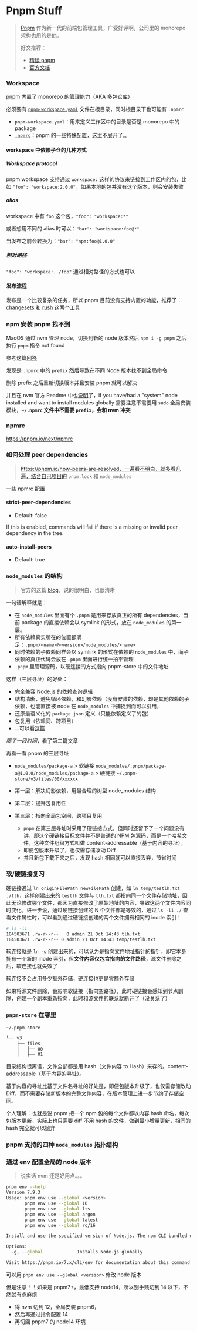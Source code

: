 # Pnpm Stuff

> [Pnpm](https://pnpm.io/) 作为新一代的前端包管理工具，广受好评啊，公司里的 monorepo 架构也用的是他。
>
> 好文推荐：
>
> - [精读 pnpm](https://github.com/ascoders/weekly/issues/435)
> - [官方文档](https://pnpm.io/blog)

### Workspace

[pnpm](https://pnpm.io/workspaces) 内置了 monorepo 的管理能力（AKA 多包仓库）

必须要有 [`pnpm-workspace.yaml`](https://pnpm.io/pnpm-workspace_yaml) 文件在根目录，同时根目录下也可能有 `.npmrc`

- `pnpm-workspace.yaml`：用来定义工作区中的目录是否是 monorepo 中的 package
- [`.npmrc`](https://pnpm.io/npmrc)：pnpm 的一些特殊配置，这里不展开了。。

#### workspace 中依赖子仓的几种方式

##### Workspace protocol

pnpm workspace 支持通过 `workspace:` 这样的协议来链接到工作区内的包，比如 `"foo": "workspace:2.0.0"`，如果本地的包并没有这个版本，则会安装失败

##### alias

workspace 中有 `foo` 这个包，`"foo": "workspace:*"`

或者想用不同的 alias 时可以：`"bar": "workspace:foo@*"`

当发布之前会转换为：`"bar": "npm:foo@1.0.0"`

##### 相对路径

`"foo": "workspace:../foo"` 通过相对路径的方式也可以

#### 发布流程

发布是一个比较复杂的任务，所以 pnpm 目前没有支持内置的功能，推荐了：[changesets](https://github.com/changesets/changesets) 和 [rush](https://rushjs.io/) 这两个工具

### npm 安装 pnpm 找不到

MacOS 通过 nvm 管理 node，切换到新的 node 版本然后 `npm i -g pnpm` 之后执行 `pnpm` 指令 not found

参考这篇[回答](https://juejin.cn/post/7067462048656916493)

发现是 `.npmrc` 中的 `prefix` 然后导致在不同 Node 版本找不到全局命令

删除 prefix 之后重新切换版本并且安装 pnpm 就可以解决

并且在 nvm 官方 Readme 中也[说明](https://github.com/nvm-sh/nvm#important-notes)了，if you have/had a "system" node installed and want to install modules globally 需要注意不需要用 `sudo` 全局安装模块，**`~/.npmrc` 文件中不需要 `prefix`，会和 nvm 冲突**

### npmrc

https://pnpm.io/next/npmrc

### 如何处理 peer dependencies

> https://pnpm.io/how-peers-are-resolved，一遍看不明白，就多看几遍，结合自己项目的 `pnpm.lock` 和 `node_modules`

一些 npmrc [配置](https://pnpm.io/next/npmrc#peer-dependency-settings)

#### strict-peer-dependencies

- Default: false

If this is enabled, commands will fail if there is a missing or invalid peer dependency in the tree.

#### auto-install-peers

- Default: true

### `node_modules` 的结构

> 官方的这篇 [blog](https://pnpm.io/blog/2020/05/27/flat-node-modules-is-not-the-only-way)，说的很明白，也很清晰

一句话解释就是：

- 在 `node_modules` 里面有个 `.pnpm` 是用来存放真正的所有 dependencies，当前 package 的直接依赖会以 symlink 的形式，放在 `node_modules` 的第一层。
- 所有依赖真实所在的位置都满足：`.pnpm/<name>@<version>/node_modules/<name>`
- 同时依赖的子依赖同样会以 symlink 的形式在依赖的 `node_modules` 中，而子依赖的真正代码会放在 `.pnpm` 里面进行统一拍平管理
- `.pnpm` 里管理源码，以硬连接的方式指向 pnpm-store 中的文件地址

这样（三层寻址）的好处：

- 完全兼容 Node.js 的依赖查询逻辑
- 结构清晰，避免循环依赖，和幻影依赖（没有安装的依赖，却是其他依赖的子依赖，也能直接被 node 在 `node_modules` 中捕捉到而可以引用，
- 还原最语义化的 `package.json` 定义（只能依赖定义了的包）
- 包复用（依赖间、跨项目）
- ...可以看[这篇](https://github.com/ascoders/weekly/issues/435)

_隔了一段时间_，看了第二篇文章

再看一看 pnpm 的三层寻址

- `node_modules/package-a` > 软链接 `node_modules/.pnpm/package-a@1.0.0/node_modules/package-a` > 硬链接 `~/.pnpm-store/v3/files/00/xxxxxx`

- 第一层：解决幻影依赖，用最合理的树型 node_modules 结构
- 第二层：提升包复用性
- 第三层：指向全局包空间，跨项目复用
  - `pnpm` 在第三层寻址时采用了硬链接方式，但同时还留下了一个问题没有讲，即这个硬链接目标文件并不是普通的 NPM 包源码，而是一个哈希文件，这种文件组织方式叫做 content-addressable（基于内容的寻址）。
  - 即便包版本升级了，也仅需存储改动 Diff
  - 并且新包下载下来之后，发现 hash 相同就可以直接丢弃，节省时间

### 软/硬链接复习

硬链接通过 `ln originFilePath newFilePath` 创建，如 `ln temp/testlh.txt ./tlh`，这样创建出来的 `testlh` 文件与 `tlh.txt` 都指向同一个文件存储地址，因此无论修改哪个文件，都因为直接修改了原始地址的内容，导致这两个文件内容同时变化。进一步说，通过硬链接创建的 N 个文件都是等效的，通过 `ls -li ./` 查看文件属性时，可以看到通过硬链接创建的两个文件拥有相同的 inode 索引：

```bash
# ls -li
104503671 .rw-r--r--   0 admin 21 Oct 14:43 tlh.txt
104503671 .rw-r--r-- 0 admin 21 Oct 14:43 temp/testlh.txt
```

软连接就是 `ln -s` 创建出来的，可以认为是指向文件地址指针的指针，即它本身拥有一个新的 inode 索引，但**文件内容仅包含指向的文件路径**，源文件删除之后，软连接也就失效了

软连接不会占用多少额外存储，硬连接也更是零额外存储

如果将源文件删除，会影响软链接（指向空路径），此时硬链接会感知到节点删除，创建一个副本重新指向，此时和源文件的联系就断开了（没关系了）

### `pnpm-store` 在哪里

`~/.pnpm-store`

```bash
└── v3
    ├── files
    │   ├── 00
    │   ├── 01
```

目录结构很离谱，文件全部都是用 hash（文件内容 to Hash）来存的。content-addressable（基于内容的寻址）。

基于内容的寻址比基于文件名寻址的好处是，即便包版本升级了，也仅需存储改动 Diff，而不需要存储新版本的完整文件内容，在版本管理上进一步节约了存储空间。

个人理解：也就是说 pnpm 把一个 npm 包的每个文件都以内容 hash 命名，每次包版本更新，实际上也只需要 diff 不用 hash 的文件，做到最小增量更新，相同的 hash 完全就可以抛弃

### pnpm 支持的四种 `node_modules` 拓扑结构

### 通过 env 配置全局的 node 版本

> 说实话 nvm 还是好用点。。。

```bash
pnpm env --help
Version 7.9.3
Usage: pnpm env use --global <version>
       pnpm env use --global 16
       pnpm env use --global lts
       pnpm env use --global argon
       pnpm env use --global latest
       pnpm env use --global rc/16

Install and use the specified version of Node.js. The npm CLI bundled with the given Node.js version gets installed as well.

Options:
  -g, --global             Installs Node.js globally

Visit https://pnpm.io/7.x/cli/env for documentation about this command.
```

可以用 `pnpm env use --global <version>` 修改 node 版本

但是注意！！如果是 pnpm7+，最低支持 node14，所以别手贱切到 14 以下，不然就有点麻烦

- 得 nvm 切到 12，全局安装 pnpm6，
- 然后再通过指令配置 14
- 再切回 pnpm7 的 node14 环境
